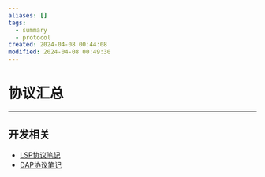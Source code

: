 ```yaml
---
aliases: []
tags:
  - summary
  - protocol
created: 2024-04-08 00:44:08
modified: 2024-04-08 00:49:30
---
```


# 协议汇总

---

## 开发相关

* [LSP协议笔记](LSP_Note.md)
* [DAP协议笔记](DAP_Note.md)

